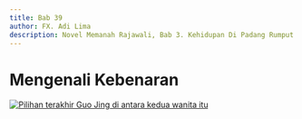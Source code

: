```yaml
---
title: Bab 39
author: FX. Adi Lima
description: Novel Memanah Rajawali, Bab 3. Kehidupan Di Padang Rumput
---
```


# Mengenali Kebenaran

[![Pilihan terakhir Guo Jing di antara kedua wanita itu](/images/pilihan-guojing.jpg)](https://youtube.com/clip/Ugkx_v8GtRNq9_bmQkYzezQq0UYWaGxlanNj)


